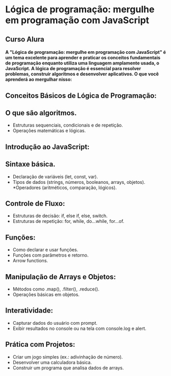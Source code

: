# Lógica de programação: mergulhe em programação com JavaScript
## Curso Alura

#### A "Lógica de programação: mergulhe em programação com JavaScript" é um tema excelente para aprender e praticar os conceitos fundamentais de programação enquanto utiliza uma linguagem amplamente usada, o JavaScript. A lógica de programação é essencial para resolver problemas, construir algoritmos e desenvolver aplicativos. O que você aprenderá ao mergulhar nisso:

## Conceitos Básicos de Lógica de Programação:

## O que são algoritmos.
* Estruturas sequenciais, condicionais e de repetição.
* Operações matemáticas e lógicas.

## Introdução ao JavaScript:
## Sintaxe básica.

* Declaração de variáveis (let, const, var).
* Tipos de dados (strings, números, booleanos, arrays, objetos).
*Operadores (aritméticos, comparação, lógicos).

## Controle de Fluxo:

* Estruturas de decisão: if, else if, else, switch.
* Estruturas de repetição: for, while, do...while, for...of.

## Funções:
* Como declarar e usar funções.
* Funções com parâmetros e retorno.
* Arrow functions.

## Manipulação de Arrays e Objetos:

* Métodos como .map(), .filter(), .reduce().
* Operações básicas em objetos.

## Interatividade:

* Capturar dados do usuário com prompt.
* Exibir resultados no console ou na tela com console.log e alert.

## Prática com Projetos:

* Criar um jogo simples (ex.: adivinhação de número).
* Desenvolver uma calculadora básica.
* Construir um programa que analisa dados de arrays.
